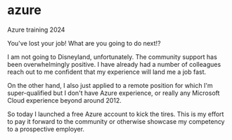 # azure
Azure training 2024

You've lost your job! What are you going to do next!?

I am not going to Disneyland, unfortunately. The community support has been overwhelmingly positive. I have already had a number of colleagues reach out to me confident that my experience will land me a job fast. 

On the other hand, I also just applied to a remote position for which I'm super-qualified but I don't have Azure experience, or really any Microsoft Cloud experience beyond around 2012. 

So today I launched a free Azure account to kick the tires. This is my effort to pay it forward to the community or otherwise showcase my competency to a prospective employer.
